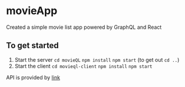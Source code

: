 # movieApp
Created a simple movie list app powered by GraphQL and React

## To get started
1. Start the server
   `cd movieQL`
   `npm install`
   `npm start`
  (to get out `cd ..`)
2. Start the client
   `cd movieql-client`
   `npm install`
   `npm start`
  
API is provided by [link](https://yts.am/)
